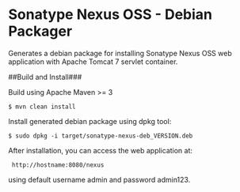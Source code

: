 Sonatype Nexus OSS - Debian Packager
====================================================

Generates a debian package for installing Sonatype Nexus OSS web application with Apache Tomcat 7 servlet container.

##Build and Install###

Build using Apache Maven >= 3
~~~
$ mvn clean install
~~~

Install generated debian package using dpkg tool:
~~~
$ sudo dpkg -i target/sonatype-nexus-deb_VERSION.deb 
~~~

After installation, you can access the web application at:
~~~
 http://hostname:8080/nexus
~~~
using default username admin and password admin123.
